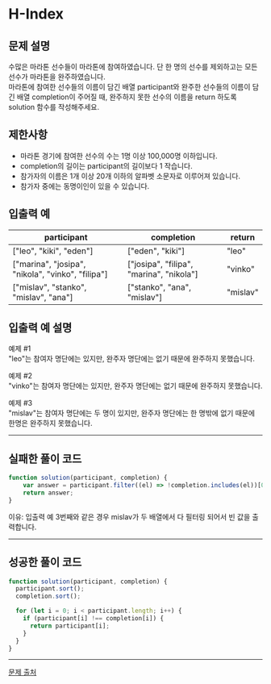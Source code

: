 # H-Index
## 문제 설명
수많은 마라톤 선수들이 마라톤에 참여하였습니다. 단 한 명의 선수를 제외하고는 모든 선수가 마라톤을 완주하였습니다.   
마라톤에 참여한 선수들의 이름이 담긴 배열 participant와 완주한 선수들의 이름이 담긴 배열 completion이 주어질 때, 완주하지 못한 선수의 이름을 return 하도록 solution 함수를 작성해주세요.

## 제한사항
- 마라톤 경기에 참여한 선수의 수는 1명 이상 100,000명 이하입니다.
- completion의 길이는 participant의 길이보다 1 작습니다.
- 참가자의 이름은 1개 이상 20개 이하의 알파벳 소문자로 이루어져 있습니다.
- 참가자 중에는 동명이인이 있을 수 있습니다.

## 입출력 예
|participant|completion|return|
|---|---|---|
|["leo", "kiki", "eden"]|["eden", "kiki"]|"leo"|
|["marina", "josipa", "nikola", "vinko", "filipa"]|["josipa", "filipa", "marina", "nikola"]|"vinko"|
|["mislav", "stanko", "mislav", "ana"]|["stanko", "ana", "mislav"]|	"mislav"|

## 입출력 예 설명
예제 #1   
"leo"는 참여자 명단에는 있지만, 완주자 명단에는 없기 때문에 완주하지 못했습니다.

예제 #2   
"vinko"는 참여자 명단에는 있지만, 완주자 명단에는 없기 때문에 완주하지 못했습니다.

예제 #3   
"mislav"는 참여자 명단에는 두 명이 있지만, 완주자 명단에는 한 명밖에 없기 때문에 한명은 완주하지 못했습니다.

------------

## 실패한 풀이 코드
```js
function solution(participant, completion) {
    var answer = participant.filter((el) => !completion.includes(el))[0]; // 배열에서 포함하지 않는 값 필터링
    return answer;
}
```
이유: 입출력 예 3번째와 같은 경우 mislav가 두 배열에서 다 필터링 되어서 빈 값을 출력합니다.

------------

## 성공한 풀이 코드
```js
function solution(participant, completion) {
  participant.sort();
  completion.sort();

  for (let i = 0; i < participant.length; i++) {
    if (participant[i] !== completion[i]) {
      return participant[i];
    }
  }
}
```

------------

[문제 출처](https://programmers.co.kr/learn/courses/30/lessons/42576)
